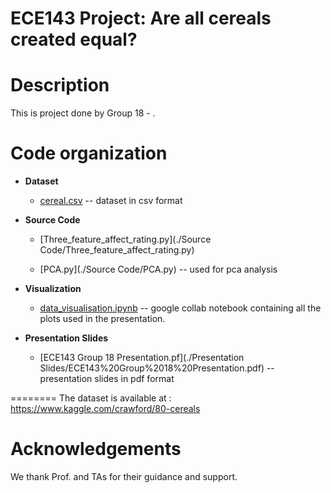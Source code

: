 # ECE143 Project: Are all cereals created equal?

Description
===========
This is project done by Group 18 - .

Code organization
=================

 * **Dataset**
   * [cereal.csv](./Dataset/cereal.csv) -- dataset in csv format
   
 * **Source Code**
   * [Three_feature_affect_rating.py](./Source Code/Three_feature_affect_rating.py)
   
   * [PCA.py](./Source Code/PCA.py) -- used for pca analysis
 * **Visualization**
    * [data_visualisation.ipynb](./Visualizatoin/data_visualisation.ipynb) -- google collab notebook containing all the plots used in the presentation.
  
 * **Presentation Slides**
    * [ECE143 Group 18 Presentation.pf](./Presentation Slides/ECE143%20Group%2018%20Presentation.pdf) -- presentation slides in pdf format
 
========
The dataset is available at : https://www.kaggle.com/crawford/80-cereals


Acknowledgements
================
We thank Prof.  and TAs for their guidance and support.


